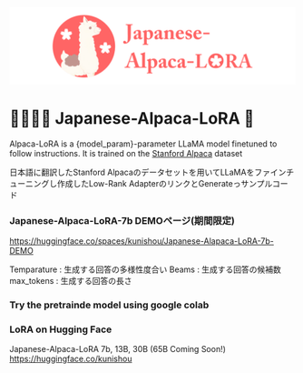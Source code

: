 <img src="https://github.com/kunishou/Japanese-Alpaca-LoRA/blob/main/image/top.png" alt="alpaca">

# 🦙🌲🤏🌸 Japanese-Alpaca-LoRA 🌸
Alpaca-LoRA is a {model_param}-parameter LLaMA model finetuned to follow instructions. It is trained on the [Stanford Alpaca](https://github.com/tatsu-lab/stanford_alpaca) dataset

日本語に翻訳したStanford Alpacaのデータセットを用いてLLaMAをファインチューニングし作成したLow-Rank AdapterのリンクとGenerateっサンプルコード

### Japanese-Alpaca-LoRA-7b DEMOページ(期間限定)  
https://huggingface.co/spaces/kunishou/Japanese-Alapaca-LoRA-7b-DEMO

Temparature : 生成する回答の多様性度合い
Beams : 生成する回答の候補数
max_tokens : 生成する回答の長さ

### Try the pretrainde model using google colab


### LoRA on Hugging Face
Japanese-Alpaca-LoRA 7b, 13B, 30B (65B Coming Soon!)
https://huggingface.co/kunishou
